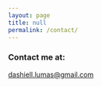```yaml
---
layout: page
title: null
permalink: /contact/
---
```


<div class="contact-info">
  <h3 class="page-title">Contact me at:</h3>
  <a href="mailto:dashiell.lumas@gmail.com">dashiell.lumas@gmail.com</a>
  <div class="rounded-social-buttons"><a class="social-button twitter" href="https://twitter.com/DashiellLumas"></a>
        <a class="social-button linkedin" href="https://www.linkedin.com/in/dashiell-lumas/"></a>
        <a class="social-button github" href="https://github.com/Dashy10"></a></div>
</div>
